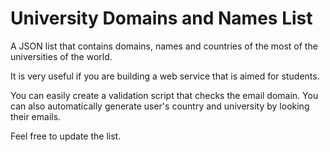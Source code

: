 University Domains and Names List
=================================

A JSON list that contains domains, names and countries of the most of the universities of the world.

It is very useful if you are building a web service that is aimed for students.

You can easily create a validation script that checks the email domain. You can also automatically generate user's country and university by looking their emails.

Feel free to update the list.

